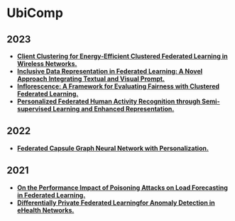 # UbiComp

## 2023

- **[Client Clustering for Energy-Efficient Clustered Federated Learning in Wireless Networks.](https://dl.acm.org/doi/abs/10.1145/3594739.3612913)**
- **[Inclusive Data Representation in Federated Learning: A Novel Approach Integrating Textual and Visual Prompt.](https://dl.acm.org/doi/pdf/10.1145/3594739.3612914)**
- **[Inflorescence: A Framework for Evaluating Fairness with Clustered Federated Learning.](https://dl.acm.org/doi/pdf/10.1145/3594739.3610678)**
- **[Personalized Federated Human Activity Recognition through Semi-supervised Learning and Enhanced Representation.](https://dl.acm.org/doi/abs/10.1145/3594739.3610739)**

## 2022

- **[Federated Capsule Graph Neural Network with Personalization.](https://dl.acm.org/doi/pdf/10.1145/3544793.3560411)**

## 2021
- **[On the Performance Impact of Poisoning Attacks on Load Forecasting in Federated Learning.](https://dl.acm.org/doi/abs/10.1145/3460418.3479285)**
- **[Differentially Private Federated Learningfor Anomaly Detection in eHealth Networks.](https://d1wqtxts1xzle7.cloudfront.net/81117416/3460418-libre.pdf?1645420668=&response-content-disposition=inline%3B+filename%3DDifferentially_Private_Federated_Learnin.pdf&Expires=1717814102&Signature=GhPDbHOd05AQmUtZ4XeylDGjVXIkSVXTmYB4-jgvCU6xFBk8OL5ZBYpKDCFHapj24c3VLoAmaePDFBKHp9FqySirEynyYFAxT4Ou-uimUehoA3EoDtrIx3O74NDUUOQu2mSQxppuXTjhRiElAAWtu--1P6trqZfc8lAhd01zKhEt27q8qv~QqUBck639K5S2hP0bpRccAtyaO2sarguiElFzqg3rLkDBqai8GU9murpP9ZSsBIReITlmUylK1SfX5z9-KYrqmYmbR93lcPFdFeq0AOQGJKXvPQXXpWtpc7RQbtlVkNnxwjuP1Cu-Bvc9Son3MZU0jKAjVgaz54Uoew__&Key-Pair-Id=APKAJLOHF5GGSLRBV4ZA)**